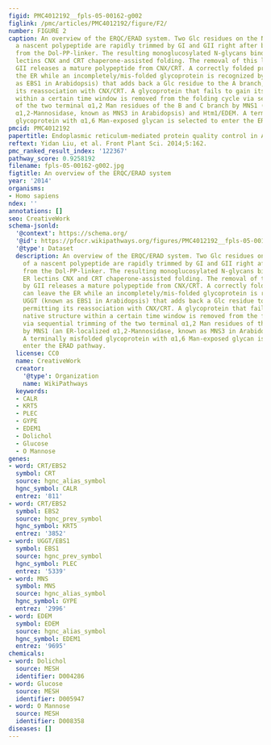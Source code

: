 ```yaml
---
figid: PMC4012192__fpls-05-00162-g002
figlink: /pmc/articles/PMC4012192/figure/F2/
number: FIGURE 2
caption: An overview of the ERQC/ERAD system. Two Glc residues on the N-glycan of
  a nascent polypeptide are rapidly trimmed by GI and GII right after being transferred
  from the Dol-PP-linker. The resulting monoglucosylated N-glycans bind the two ER
  lectins CNX and CRT chaperone-assisted folding. The removal of this last Glc by
  GII releases a mature polypeptide from CNX/CRT. A correctly folded protein can leave
  the ER while an incompletely/mis-folded glycoprotein is recognized by UGGT (known
  as EBS1 in Arabidopsis) that adds back a Glc residue to the A branch, permitting
  its reassociation with CNX/CRT. A glycoprotein that fails to gain its native structure
  within a certain time window is removed from the folding cycle via sequential trimming
  of the two terminal α1,2 Man residues of the B and C branch by MNS1 (an ER-localized
  α1,2-Mannosidase, known as MNS3 in Arabidopsis) and Htm1/EDEM. A terminally misfolded
  glycoprotein with α1,6 Man-exposed glycan is selected to enter the ERAD pathway.
pmcid: PMC4012192
papertitle: Endoplasmic reticulum-mediated protein quality control in Arabidopsis.
reftext: Yidan Liu, et al. Front Plant Sci. 2014;5:162.
pmc_ranked_result_index: '122367'
pathway_score: 0.9258192
filename: fpls-05-00162-g002.jpg
figtitle: An overview of the ERQC/ERAD system
year: '2014'
organisms:
- Homo sapiens
ndex: ''
annotations: []
seo: CreativeWork
schema-jsonld:
  '@context': https://schema.org/
  '@id': https://pfocr.wikipathways.org/figures/PMC4012192__fpls-05-00162-g002.html
  '@type': Dataset
  description: An overview of the ERQC/ERAD system. Two Glc residues on the N-glycan
    of a nascent polypeptide are rapidly trimmed by GI and GII right after being transferred
    from the Dol-PP-linker. The resulting monoglucosylated N-glycans bind the two
    ER lectins CNX and CRT chaperone-assisted folding. The removal of this last Glc
    by GII releases a mature polypeptide from CNX/CRT. A correctly folded protein
    can leave the ER while an incompletely/mis-folded glycoprotein is recognized by
    UGGT (known as EBS1 in Arabidopsis) that adds back a Glc residue to the A branch,
    permitting its reassociation with CNX/CRT. A glycoprotein that fails to gain its
    native structure within a certain time window is removed from the folding cycle
    via sequential trimming of the two terminal α1,2 Man residues of the B and C branch
    by MNS1 (an ER-localized α1,2-Mannosidase, known as MNS3 in Arabidopsis) and Htm1/EDEM.
    A terminally misfolded glycoprotein with α1,6 Man-exposed glycan is selected to
    enter the ERAD pathway.
  license: CC0
  name: CreativeWork
  creator:
    '@type': Organization
    name: WikiPathways
  keywords:
  - CALR
  - KRT5
  - PLEC
  - GYPE
  - EDEM1
  - Dolichol
  - Glucose
  - O Mannose
genes:
- word: CRT/EBS2
  symbol: CRT
  source: hgnc_alias_symbol
  hgnc_symbol: CALR
  entrez: '811'
- word: CRT/EBS2
  symbol: EBS2
  source: hgnc_prev_symbol
  hgnc_symbol: KRT5
  entrez: '3852'
- word: UGGT/EBS1
  symbol: EBS1
  source: hgnc_prev_symbol
  hgnc_symbol: PLEC
  entrez: '5339'
- word: MNS
  symbol: MNS
  source: hgnc_alias_symbol
  hgnc_symbol: GYPE
  entrez: '2996'
- word: EDEM
  symbol: EDEM
  source: hgnc_alias_symbol
  hgnc_symbol: EDEM1
  entrez: '9695'
chemicals:
- word: Dolichol
  source: MESH
  identifier: D004286
- word: Glucose
  source: MESH
  identifier: D005947
- word: O Mannose
  source: MESH
  identifier: D008358
diseases: []
---
```

